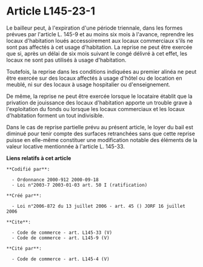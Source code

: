# Article L145-23-1

Le bailleur peut, à l'expiration d'une période triennale, dans les formes prévues par l'article L. 145-9 et au moins six mois
à l'avance, reprendre les locaux d'habitation loués accessoirement aux locaux commerciaux s'ils ne sont pas affectés à cet
usage d'habitation. La reprise ne peut être exercée que si, après un délai de six mois suivant le congé délivré à cet effet,
les locaux ne sont pas utilisés à usage d'habitation. 

Toutefois, la reprise dans les conditions indiquées au premier alinéa ne peut être exercée sur des locaux affectés à usage
d'hôtel ou de location en meublé, ni sur des locaux à usage hospitalier ou d'enseignement. 

De même, la reprise ne peut être exercée lorsque le locataire établit que la privation de jouissance des locaux d'habitation
apporte un trouble grave à l'exploitation du fonds ou lorsque les locaux commerciaux et les locaux d'habitation forment un
tout indivisible. 

Dans le cas de reprise partielle prévu au présent article, le loyer du bail est diminué pour tenir compte des surfaces
retranchées sans que cette reprise puisse en elle-même constituer une modification notable des éléments de la valeur locative
mentionnée à l'article L. 145-33.

**Liens relatifs à cet article**

	**Codifié par**:

	  - Ordonnance 2000-912 2000-09-18
	  - Loi n°2003-7 2003-01-03 art. 50 I (ratification)

	**Créé par**:

	  - Loi n°2006-872 du 13 juillet 2006 - art. 45 () JORF 16 juillet 2006

	**Cite**:

	  - Code de commerce - art. L145-33 (V)
	  - Code de commerce - art. L145-9 (V)

	**Cité par**:

	  - Code de commerce - art. L145-4 (V)
